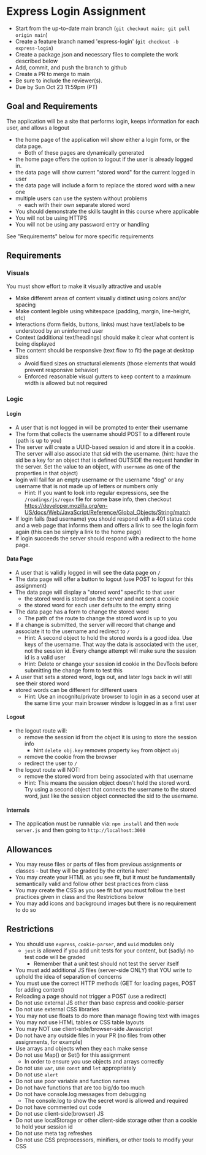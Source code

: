 # Express Login Assignment

* Start from the up-to-date main branch (`git checkout main; git pull origin main`)
* Create a feature branch named 'express-login' (`git checkout -b express-login`)
* Create a package.json and necessary files to complete the work described below
* Add, commit, and push the branch to github
* Create a PR to merge to main
* Be sure to include the reviewer(s).  
* Due by Sun Oct 23 11:59pm (PT) 

## Goal and Requirements

The application will be a site that performs login, keeps information for each user, and allows a logout

- the home page of the application will show either a login form, or the data page.
  - Both of these pages are dynamically generated
- the home page offers the option to logout if the user is already logged in.
- the data page will show current "stored word" for the current logged in user
- the data page will include a form to replace the stored word with a new one
- multiple users can use the system without problems
  - each with their own separate stored word
- You should demonstrate the skills taught in this course where applicable
- You will not be using HTTPS
- You will not be using any password entry or handling

See "Requirements" below for more specific requirements

## Requirements

### Visuals

You must show effort to make it visually attractive and usable
- Make different areas of content visually distinct using colors and/or spacing
- Make content legible using whitespace (padding, margin, line-height, etc)
- Interactions (form fields, buttons, links) must have text/labels to be understood by an uninformed user
- Context (additional text/headings) should make it clear what content is being displayed
- The content should be responsive (text flow to fit) the page at desktop sizes 
  - Avoid fixed sizes on structural elements (those elements that would prevent responsive behavior)
  - Enforced reasonable visual gutters to keep content to a maximum width is allowed but not required

### Logic

#### Login

- A user that is not logged in will be prompted to enter their username
- The form that collects the username should POST to a different route (path is up to you)
- The server will create a UUID-based session id and store it in a cookie.  The server will also associate that sid with the username.  (hint: have the sid be a key for an object that is defined OUTSIDE the request handler in the server.  Set the value to an object, with `username` as one of the properties in that object)
- login will fail for an empty username or the username "dog" or any username that is not made up of letters or numbers only
  - Hint: If you want to look into regular expressions, see the `/readings/js/regex` file for some base info, then checkout https://developer.mozilla.org/en-US/docs/Web/JavaScript/Reference/Global_Objects/String/match
- If login fails (bad username) you should respond with a 401 status code and a web page that informs them and offers a link to see the login form again (this can be simply a link to the home page)
- If login succeeds the server should respond with a redirect to the home page.

#### Data Page

- A user that is validly logged in will see the data page on `/`
- The data page will offer a button to logout (use POST to logout for this assignment)
- The data page will display a "stored word" specific to that user
  - the stored word is stored on the server and not sent a cookie
  - the stored word for each user defaults to the empty string
- The data page has a form to change the stored word
  - The path of the route to change the stored word is up to you
- If a change is submitted, the server will record that change and associate it to the username and redirect to `/`
  - Hint: A second object to hold the stored words is a good idea.  Use keys of the username.  That way the data is associated with the user, not the session id. Every change attempt will make sure the session id is a valid user
  - Hint: Delete or change your session id cookie in the DevTools before submitting the change form to test this
- A user that sets a stored word, logs out, and later logs back in will still see their stored word
- stored words can be different for different users
  - Hint: Use an incognito/private browser to login in as a second user at the same time your main browser window is logged in as a first user

#### Logout

- the logout route will:
  - remove the session id from the object it is using to store the session info
    - hint `delete obj.key` removes property `key` from object `obj`
  - remove the cookie from the browser
  - redirect the user to `/`
- the logout route will NOT:
  - remove the stored word from being associated with that username
  - Hint: This means the session object doesn't hold the stored word.  Try using a second object that connects the username to the stored word, just like the session object connected the sid to the username.

#### Internals

* The application must be runnable via: `npm install` and then `node server.js` and then going to `http://localhost:3000`

## Allowances
* You may reuse files or parts of files from previous assignments or classes - but they will be graded by the criteria here!
* You may create your HTML as you see fit, but it must be fundamentally semantically valid and follow other best practices from class
* You may create the CSS as you see fit but you must follow the best practices given in class and the Restrictions below
* You may add icons and background images but there is no requirement to do so

## Restrictions
* You should use `express`, `cookie-parser`, and `uuid` modules only
  - `jest` is allowed if you add unit tests for your content, but (sadly) no test code will be graded
    - Remember that a unit test should not test the server itself
* You must add additional JS files (server-side ONLY) that YOU write to uphold the idea of separation of concerns
* You must use the correct HTTP methods (GET for loading pages, POST for adding content)
* Reloading a page should not trigger a POST (use a redirect)
* Do not use external JS other than base express and cookie-parser
* Do not use external CSS libraries
* You may not use floats to do more than manage flowing text with images
* You may not use HTML tables or CSS table layouts
* You may NOT use client-side/browser-side Javascript
* Do not have any outside files in your PR (no files from other assignments, for example)
* Use arrays and objects when they each make sense
* Do not use Map() or Set() for this assignment
  * In order to ensure you use objects and arrays correctly
* Do not use `var`, use `const` and `let` appropriately
* Do not use `alert`
* Do not use poor variable and function names
* Do not have functions that are too big/do too much
* Do not have console.log messages from debugging
  * The console.log to show the secret word is allowed and required
* Do not have commented out code
* Do not use client-side(browser) JS
* Do not use localStorage or other client-side storage other than a cookie to hold your session id
* Do not use meta tag refreshes
* Do not use CSS preprocessors, minifiers, or other tools to modify your CSS

